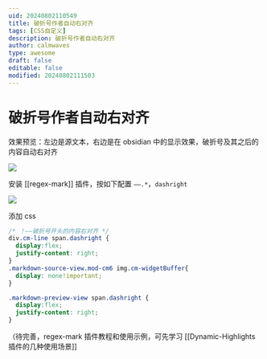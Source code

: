 ```yaml
---
uid: 20240802110549
title: 破折号作者自动右对齐
tags: [CSS自定义]
description: 破折号作者自动右对齐
author: calmwaves
type: awesome
draft: false
editable: false
modified: 20240802111503
---
```


# 破折号作者自动右对齐

效果预览：左边是源文本，右边是在 obsidian 中的显示效果，破折号及其之后的内容自动右对齐

![](https://cdn.pkmer.cn/images/20240802110947.png!pkmer)

安装 [[regex-mark]] 插件，按如下配置 `——.*`，`dashright`

![](https://cdn.pkmer.cn/images/20240802111252.png!pkmer)

添加 css

```css
/* ！——破折号开头的内容右对齐 */
div.cm-line span.dashright {
  display:flex;
  justify-content: right;
}
.markdown-source-view.mod-cm6 img.cm-widgetBuffer{
  display: none!important;
}

.markdown-preview-view span.dashright {
  display:flex;
  justify-content: right;
}
```

（待完善，regex-mark 插件教程和使用示例，可先学习 [[Dynamic-Highlights插件的几种使用场景]]
